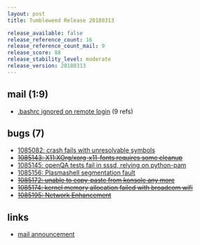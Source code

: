 ```yaml
---
layout: post
title: Tumbleweed Release 20180313

release_available: false
release_reference_count: 16
release_reference_count_mail: 9
release_score: 88
release_stability_level: moderate
release_version: 20180313
---
```


## mail (1:9)

- [.bashrc ignored on remote login](https://lists.opensuse.org/opensuse-factory/2018-03/msg00473.html) (9 refs)

## bugs (7)

<!--more-->

- [1085082: crash fails with unresolvable symbols](https://bugzilla.opensuse.org/show_bug.cgi?id=1085082)
- ~~[1085143: X11:XOrg/xorg-x11-fonts requires some cleanup](https://bugzilla.opensuse.org/show_bug.cgi?id=1085143)~~
- [1085145: openQA tests fail in sssd, relying on python-pam](https://bugzilla.opensuse.org/show_bug.cgi?id=1085145)
- [1085156: Plasmashell segmentation fault](https://bugzilla.opensuse.org/show_bug.cgi?id=1085156)
- ~~[1085172: unable to copy-paste from konsole any more](https://bugzilla.opensuse.org/show_bug.cgi?id=1085172)~~
- ~~[1085174: kernel memory allocation failed with broadcom wifi](https://bugzilla.opensuse.org/show_bug.cgi?id=1085174)~~
- ~~[1085195: Network Enhancement](https://bugzilla.opensuse.org/show_bug.cgi?id=1085195)~~



## links

- [mail announcement](https://lists.opensuse.org/opensuse-factory/2018-03/msg00368.html)
